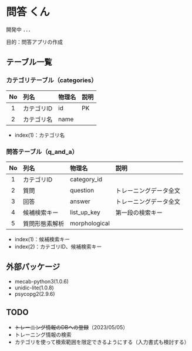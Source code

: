 # 問答 くん

開発中 ．．．

目的：問答アプリの作成

## テーブル一覧

### カテゴリテーブル（categories）

|No|列名|物理名|説明|
|:---:|:---|:---|:---|
|1|カテゴリID|id|PK|
|2|カテゴリ名|name||

* index(1)：カテゴリ名

### 問答テーブル（q_and_a）

|No|列名|物理名|説明|
|:---:|:---|:---|:---|
|1|カテゴリID|category_id||
|2|質問|question|トレーニングデータ全文|
|3|回答|answer|トレーニングデータ全文|
|4|候補検索キー|list_up_key|第一段の検索キー|
|5|質問形態素解析|morphological||

* index(1)：候補検索キー
* index(2)：カテゴリID、候補検索キー

## 外部パッケージ
* mecab-python3(1.0.6)
* unidic-lite(1.0.8)
* psycopg2(2.9.6)

## TODO

* ~~トレーニング情報のDBへの登録~~（2023/05/05）
* トレーニング情報の検索
* カテゴリを使って検索範囲を限定できるようにする（入力書式も検討する）
